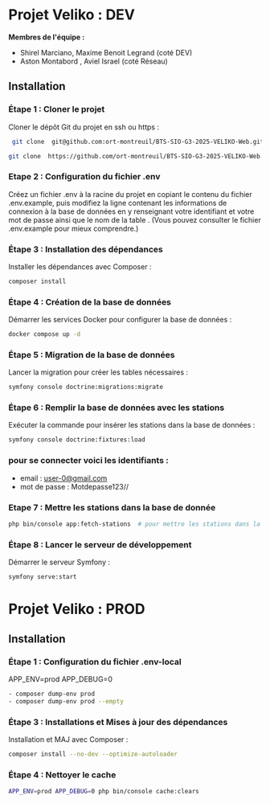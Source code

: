 
# Projet Veliko : DEV 

**Membres de l'équipe :**

- Shirel Marciano, Maxime Benoit Legrand (coté DEV) 
- Aston Montabord , Aviel Israel (coté Réseau)


## Installation

### Étape 1 : Cloner le projet
Cloner le dépôt Git du projet en ssh ou https : 
```bash
 git clone  git@github.com:ort-montreuil/BTS-SIO-G3-2025-VELIKO-Web.git
```
```bash
git clone  https://github.com/ort-montreuil/BTS-SIO-G3-2025-VELIKO-Web.git
```

### Etape 2 : Configuration du fichier .env
Créez un fichier .env à la racine du projet en copiant le contenu du fichier .env.example, puis modifiez la ligne contenant les informations de connexion à la base de données en y renseignant votre identifiant et votre mot de passe ainsi que le nom de la table . 
(Vous pouvez consulter le fichier .env.example pour mieux comprendre.)


### Étape 3 : Installation des dépendances
Installer les dépendances avec Composer :
```bash
composer install
```


### Étape 4 : Création de la base de données
Démarrer les services Docker pour configurer la base de données :
```bash
docker compose up -d
```

### Étape 5 : Migration de la base de données
Lancer la migration pour créer les tables nécessaires :
```bash
symfony console doctrine:migrations:migrate
```


### Étape 6 : Remplir la base de données avec les stations
Exécuter la commande pour insérer les stations dans la base de données :
```bash
symfony console doctrine:fixtures:load
```
### pour se connecter voici les identifiants :
- email : user-0@gmail.com
- mot de passe : Motdepasse123//


### Etape 7 : Mettre les stations dans la base de donnée
````bash
php bin/console app:fetch-stations  # pour mettre les stations dans la base de donnée
````

### Étape 8 : Lancer le serveur de développement
Démarrer le serveur Symfony :
```bash
symfony serve:start
```


# Projet Veliko : PROD

## Installation

### Étape 1 : Configuration du fichier .env-local
  APP_ENV=prod
  APP_DEBUG=0
```bash
- composer dump-env prod
- composer dump-env prod --empty
```
### Étape 3 : Installations et Mises à jour  des dépendances
Installation et MAJ avec Composer :
```bash
composer install --no-dev --optimize-autoloader
```

### Étape 4 : Nettoyer le cache
```bash
APP_ENV=prod APP_DEBUG=0 php bin/console cache:clears
```

